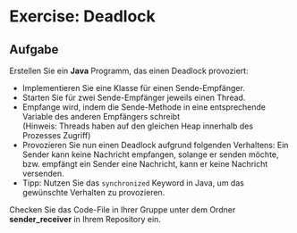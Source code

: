 # Exercise: Deadlock

## Aufgabe

Erstellen Sie ein **Java** Programm, das einen Deadlock provoziert:&#x20;

* Implementieren Sie eine Klasse für einen Sende-Empfänger.&#x20;
* Starten Sie für zwei Sende-Empfänger jeweils einen Thread.
* Empfange wird, indem die Sende-Methode in eine entsprechende Variable des anderen Empfängers schreibt\
  (Hinweis: Threads haben auf den gleichen Heap innerhalb des Prozesses Zugriff)
* Provozieren Sie nun einen Deadlock aufgrund folgenden Verhaltens: Ein Sender kann keine Nachricht empfangen, solange er senden möchte, bzw. empfängt ein Sender eine Nachricht, kann er keine Nachricht versenden.&#x20;
* Tipp: Nutzen Sie das `synchronized` Keyword in Java, um das gewünschte Verhalten zu provozieren.&#x20;

Checken Sie das Code-File in Ihrer Gruppe unter dem Ordner  **sender\_receiver** in Ihrem Repository ein.
